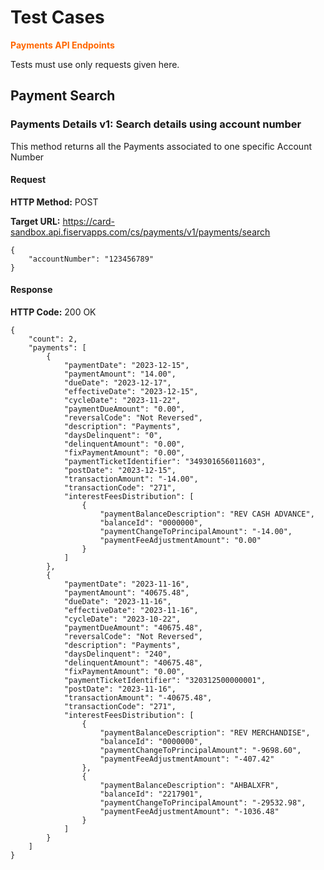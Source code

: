 # Test Cases

<span style="color:#ff6600;">**Payments API Endpoints**</span>

Tests must use only requests given here.

## Payment Search

### Payments Details v1: Search details using account number

This method returns all the Payments associated to one specific Account Number

#### Request

**HTTP Method:** POST

**Target URL:**  https://card-sandbox.api.fiservapps.com/cs/payments/v1/payments/search

```
{
    "accountNumber": "123456789"
}
```

#### Response

**HTTP Code:** 200 OK

```
{
    "count": 2,
    "payments": [
        {
            "paymentDate": "2023-12-15",
            "paymentAmount": "14.00",
            "dueDate": "2023-12-17",
            "effectiveDate": "2023-12-15",
            "cycleDate": "2023-11-22",
            "paymentDueAmount": "0.00",
            "reversalCode": "Not Reversed",
            "description": "Payments",
            "daysDelinquent": "0",
            "delinquentAmount": "0.00",
            "fixPaymentAmount": "0.00",
            "paymentTicketIdentifier": "349301656011603",
            "postDate": "2023-12-15",
            "transactionAmount": "-14.00",
            "transactionCode": "271",
            "interestFeesDistribution": [
                {
                    "paymentBalanceDescription": "REV CASH ADVANCE",
                    "balanceId": "0000000",
                    "paymentChangeToPrincipalAmount": "-14.00",
                    "paymentFeeAdjustmentAmount": "0.00"
                }
            ]
        },
        {
            "paymentDate": "2023-11-16",
            "paymentAmount": "40675.48",
            "dueDate": "2023-11-16",
            "effectiveDate": "2023-11-16",
            "cycleDate": "2023-10-22",
            "paymentDueAmount": "40675.48",
            "reversalCode": "Not Reversed",
            "description": "Payments",
            "daysDelinquent": "240",
            "delinquentAmount": "40675.48",
            "fixPaymentAmount": "0.00",
            "paymentTicketIdentifier": "320312500000001",
            "postDate": "2023-11-16",
            "transactionAmount": "-40675.48",
            "transactionCode": "271",
            "interestFeesDistribution": [
                {
                    "paymentBalanceDescription": "REV MERCHANDISE",
                    "balanceId": "0000000",
                    "paymentChangeToPrincipalAmount": "-9698.60",
                    "paymentFeeAdjustmentAmount": "-407.42"
                },
                {
                    "paymentBalanceDescription": "AHBALXFR",
                    "balanceId": "2217901",
                    "paymentChangeToPrincipalAmount": "-29532.98",
                    "paymentFeeAdjustmentAmount": "-1036.48"
                }
            ]
        }
    ]
}
```
